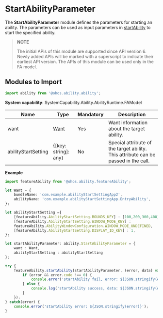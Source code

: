 # StartAbilityParameter

The **StartAbilityParameter** module defines the parameters for starting an ability. The parameters can be used as input parameters in [startAbility](js-apis-ability-featureAbility.md#featureabilitystartability) to start the specified ability.

> **NOTE**
> 
> The initial APIs of this module are supported since API version 6. Newly added APIs will be marked with a superscript to indicate their earliest API version.
> The APIs of this module can be used only in the FA model.

## Modules to Import

```ts
import ability from '@ohos.ability.ability';
```

**System capability**: SystemCapability.Ability.AbilityRuntime.FAModel

| Name              |   Type  | Mandatory  | Description                                   |
| ------------------- | -------- | ---- | -------------------------------------- |
| want                | [Want](js-apis-application-want.md)|   Yes  | Want information about the target ability.                    |
| abilityStartSetting | {[key: string]: any} | No   | Special attribute of the target ability. This attribute can be passed in the call.|

**Example**
```ts
import featureAbility from '@ohos.ability.featureAbility';

let Want = {
    bundleName: 'com.example.abilityStartSettingApp2',
    abilityName: 'com.example.abilityStartSettingApp.EntryAbility',
};

let abilityStartSetting ={
    [featureAbility.AbilityStartSetting.BOUNDS_KEY] : [100,200,300,400],
    [featureAbility.AbilityStartSetting.WINDOW_MODE_KEY] :
    featureAbility.AbilityWindowConfiguration.WINDOW_MODE_UNDEFINED,
    [featureAbility.AbilityStartSetting.DISPLAY_ID_KEY] : 1,
};

let startAbilityParameter: ability.StartAbilityParameter = {
    want : Want,
    abilityStartSetting : abilityStartSetting
};

try {
    featureAbility.startAbility(startAbilityParameter, (error, data) => {
        if (error && error.code !== 0) {
            console.error('startAbility fail, error: ${JSON.stringify(error)}');
        } else {
            console.log('startAbility success, data: ${JSON.stringify(data)}');
        }
    });
} catch(error) {
    console.error('startAbility error: ${JSON.stringify(error)}');
}
```
